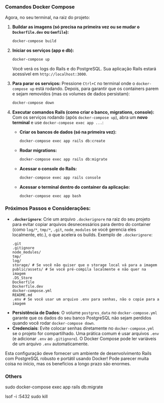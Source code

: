 ### Comandos Docker Compose

Agora, no seu terminal, na raiz do projeto:

1.  **Buildar as imagens (só precisa na primeira vez ou se mudar o `Dockerfile.dev` ou `Gemfile`):**
    ```bash
    docker-compose build
    ```

2.  **Iniciar os serviços (app e db):**
    ```bash
    docker-compose up
    ```
    Você verá os logs do Rails e do PostgreSQL. Sua aplicação Rails estará acessível em `http://localhost:3000`.

3.  **Para parar os serviços:**
    Pressione `Ctrl+C` no terminal onde o `docker-compose up` está rodando. Depois, para garantir que os containers parem e sejam removidos (mas os volumes de dados persistam):
    ```bash
    docker-compose down
    ```

4.  **Executar comandos Rails (como criar o banco, migrations, console):**
    Com os serviços rodando (após `docker-compose up`), abra um **novo terminal** e use `docker-compose exec app ...`:

    * **Criar os bancos de dados (só na primeira vez):**
        ```bash
        docker-compose exec app rails db:create
        ```
    * **Rodar migrations:**
        ```bash
        docker-compose exec app rails db:migrate
        ```
    * **Acessar o console do Rails:**
        ```bash
        docker-compose exec app rails console
        ```
    * **Acessar o terminal dentro do container da aplicação:**
        ```bash
        docker-compose exec app bash
        ```

### Próximos Passos e Considerações:

* **`.dockerignore`**: Crie um arquivo `.dockerignore` na raiz do seu projeto para evitar copiar arquivos desnecessários para dentro do container (como `log/*`, `tmp/*`, `.git`, `node_modules` se você gerencia eles localmente, etc.), o que acelera os builds.
    Exemplo de `.dockerignore`:
    ```
    .git
    .gitignore
    node_modules/
    tmp/
    log/
    storage/ # Se você não quiser que o storage local vá para a imagem
    public/assets/ # Se você pré-compila localmente e não quer na imagem
    .DS_Store
    Dockerfile
    Dockerfile.dev
    docker-compose.yml
    README.md
    .env # Se você usar um arquivo .env para senhas, não o copie para a imagem
    ```
* **Persistência de Dados**: O volume `postgres_data` no `docker-compose.yml` garante que os dados do seu banco PostgreSQL não sejam perdidos quando você rodar `docker-compose down`.
* **Credenciais**: Evite colocar senhas diretamente no `docker-compose.yml` se o projeto for compartilhado. Uma prática comum é usar arquivos `.env` (e adicionar `.env` ao `.gitignore`). O Docker Compose pode ler variáveis de um arquivo `.env` automaticamente.

Esta configuração deve fornecer um ambiente de desenvolvimento Rails com PostgreSQL robusto e portátil usando Docker! Pode parecer muita coisa no início, mas os benefícios a longo prazo são enormes.











### Others

sudo docker-compose exec app rails db:migrate


lsof -i :5432
sudo kill <pid>
